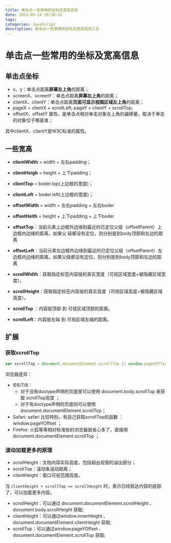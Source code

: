```yaml
---
title: 单击点一些常用的坐标及宽高信息
date: 2022-05-14 20:58:22
tags:
categories: JavaScript
description: 单击点一些常用的坐标及宽高信息汇总
---
```


# 单击点一些常用的坐标及宽高信息

## 单击点坐标

+ x、y：单击点距离**屏幕左上角**的距离；
+ screenX、screenY：单击点距离**屏幕左上角**的距离；
+ clientX、clientY：单击点距离**页面可显示视图区域左上角**的距离；
+ pageX = clientX + scrollLeft; pageY = clientY + scrollTop;
+ offsetX、offsetY 属性，是单击点相对单击对象左上角的偏移量，取决于单击的对象位于哪是谁；



其中clientX、clientY是W3C标准的属性。



## 一些宽高

+ **clientWidth** = width + 左右padding；
+ **clientHeigh** = height + 上下padding；
+ **clientTop** = boder.top(上边框的宽度)；
+ **clientLeft** = boder.left(上边框的宽度)；



+ **offsetWidth** = width + 左右padding + 左右boder
+ **offsetHeith** = height + 上下padding + 上下boder
+  **offsetTop**：当前元素上边框外边缘到最近的已定位父级（offsetParent）上边框内边缘的距离。如果父              级都没有定位，则分别是到body顶部和左边的距离
+ **offsetLeft**：当前元素左边框外边缘到最近的已定位父级（offsetParent）左边框内边缘的距离。如果父级都没有定位，则分别是到body顶部和左边的距离



+ **scrollWidth**：获取指定标签内容层的真实宽度（可视区域宽度+被隐藏区域宽度）。
+ **scrollHeight**：获取指定标签内容层的真实高度（可视区域高度+被隐藏区域高度）。
+ **scrollTop** ：内容层顶部 到 可视区域顶部的距离。
+ **scrollLeft**：内容层左端 到 可视区域左端的距离。



## 扩展

### 获取scrollTop
```js
var scrollTop = document.documentElement.scrollTop || window.pageYOffset || document.body.scrollTop;
```

浏览器差异：

+ IE6/7/8：
  + 对于没有doctype声明的页面里可以使用  document.body.scrollTop 来获取 scrollTop高度 ； 
  + 对于有doctype声明的页面则可以使用 document.documentElement.scrollTop； 
+ Safari: safari 比较特别，有自己获取scrollTop的函数 ： window.pageYOffset ； 
+ Firefox: 火狐等等相对标准些的浏览器就省心多了，直接用 document.documentElement.scrollTop ；



### 滚动加载更多的原理

+ scrollHeight：文档内容实际高度，包括超出视窗的溢出部分；
+ scrollTop：滚动条滚动距离；
+ clientHeight：窗口可视范围高度。

当 `clientHeight + scrollTop >= scrollHeight` 时，表示已经抵达内容的底部了，可以加载更多内容。

+ scrollHeight：可以通过 document.documentElement.scrollHeight 、document.body.scrollHeight 获取;
+ clientHeight：可以通过window.innerHeight 、 document.documentElement.clientHeight 获取;
+ scrollTop：可以通过window.pageYOffset 、 document.documentElement.scrollTop 获取;

